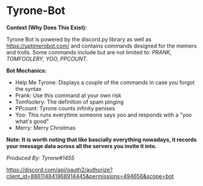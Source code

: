 # Tyrone-Bot

**Context (Why Does This Exist):**

Tyrone Bot is powered by the discord.py library as well as https://uptimerobot.com/ and contains commands designed for the memers and trolls. Some commands include but are not limited to: *PRANK, TOMFOOLERY, YOO, PPCOUNT*.

**Bot Mechanics:**

- Help Me Tyrone: Displays a couple of the commands in case you forgot the syntax 
- Prank: Use this command at your own risk
- Tomfoolery: The definition of spam pinging
- PPcount: Tyrone counts infinity penises
- Yoo: This runs everytime someone says yoo and responds with a "yoo what's good"
- Merry: Merry Christmas 

**Note: It is worth noting that like bascially everything nowadays, it records your message data across all the servers you invite it into.**

*Produced By: Tyrone#1455*

https://discord.com/api/oauth2/authorize?client_id=886114841968914445&permissions=494656&scope=bot
